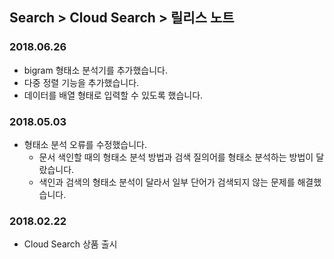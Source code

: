 ## Search > Cloud Search > 릴리스 노트

### 2018.06.26
* bigram 형태소 분석기를 추가했습니다.
* 다중 정렬 기능을 추가했습니다.
* 데이터를 배열 형태로 입력할 수 있도록 했습니다.

### 2018.05.03
* 형태소 분석 오류를 수정했습니다.
  * 문서 색인할 때의 형태소 분석 방법과 검색 질의어를 형태소 분석하는 방법이 달랐습니다.
  * 색인과 검색의 형태소 분석이 달라서 일부 단어가 검색되지 않는 문제를 해결했습니다.

### 2018.02.22
* Cloud Search 상품 출시

